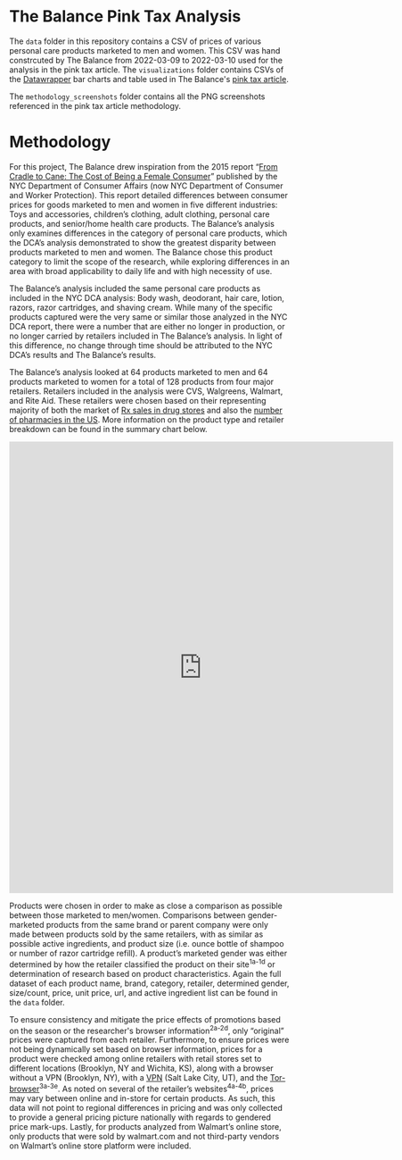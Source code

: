 # The Balance Pink Tax Analysis

The `data` folder in this repository contains a CSV of prices of various personal care products marketed to men and women. This CSV was hand constrcuted by The Balance from 2022-03-09 to 2022-03-10 used for the analysis in the pink tax article. The `visualizations` folder contains CSVs of the [Datawrapper](https://www.datawrapper.de/) bar charts and table used in The Balance's [pink tax article](https://www.thebalance.com/pink-tax-pushes-prices-up-nearly-13-percent-study-finds-5222209).

The `methodology_screenshots` folder contains all the PNG screenshots referenced in the pink tax article methodology.


# Methodology

For this project, The Balance drew inspiration from the 2015 report “[From Cradle to Cane: The Cost of Being a Female Consumer](https://www1.nyc.gov/assets/dca/downloads/pdf/partners/Study-of-Gender-Pricing-in-NYC.pdf)” published by the NYC Department of Consumer Affairs (now NYC Department of Consumer and Worker Protection). This report detailed differences between consumer prices for goods marketed to men and women in five different industries: Toys and accessories, children’s clothing, adult clothing, personal care products, and senior/home health care products. The Balance’s analysis only examines differences in the category of personal care products, which the DCA’s analysis demonstrated to show the greatest disparity between products marketed to men and women. The Balance chose this product category to limit the scope of the research, while exploring differences in an area with broad applicability to daily life and with high necessity of use. 

The Balance’s analysis included the same personal care products as included in the NYC DCA analysis: Body wash, deodorant, hair care, lotion, razors, razor cartridges, and shaving cream. While many of the specific products captured were the very same or similar those analyzed in the NYC DCA report, there were a number that are either no longer in production, or no longer carried by retailers included in The Balance’s analysis. In light of this difference, no change through time should be attributed to the NYC DCA’s results and The Balance’s results.

The Balance’s analysis looked at 64 products marketed to men and 64 products marketed to women for a total of 128 products from four major retailers. Retailers included in the analysis were CVS, Walgreens, Walmart, and Rite Aid. These retailers were chosen based on their representing majority of both the market of [Rx sales in drug stores](https://www.statista.com/statistics/254975/leading-20-drug-store-chains-in-the-us-based-on-rx-sales/) and also the [number of pharmacies in the US](https://www.onekeydata.com/downloads/reports/IQVIA_Report_US_Pharmacy_Market_Report_2019.pdf). More information on the product type and retailer breakdown can be found in the summary chart below.

<iframe title="Breakout of Pink Tax Products by Type and Gender" aria-label="Table" id="datawrapper-chart-ozVNi" src="https://datawrapper.dwcdn.net/ozVNi/2/" scrolling="no" frameborder="0" style="border: none;" width="689" height="809"></iframe>

Products were chosen in order to make as close a comparison as possible between those marketed to men/women. Comparisons between gender-marketed products from the same brand or parent company were only made between products sold by the same retailers, with as similar as possible active ingredients, and product size (i.e. ounce bottle of shampoo or number of razor cartridge refill). A product’s marketed gender was either determined by how the retailer classified the product on their site<sup>1a-1d</sup> or determination of research based on product characteristics. Again the full dataset of each product name, brand, category, retailer, determined gender, size/count, price, unit price, url, and active ingredient list can be found in the `data` folder.

To ensure consistency and mitigate the price effects of promotions based on the season or the researcher's browser information<sup>2a-2d</sup>, only “original” prices were captured from each retailer. Furthermore, to ensure prices were not being dynamically set based on browser information, prices for a product were checked among online retailers with retail stores set to different locations (Brooklyn, NY and Wichita, KS), along with a browser without a VPN (Brooklyn, NY), with a [VPN](https://www.ivpn.net/) (Salt Lake City, UT), and the [Tor-browser](https://www.torproject.org/)<sup>3a-3e</sup>. As noted on several of the retailer’s websites<sup>4a-4b</sup>, prices may vary between online and in-store for certain products. As such, this data will not point to regional differences in pricing and was only collected to provide a general pricing picture nationally with regards to gendered price mark-ups. Lastly, for products analyzed from Walmart’s online store, only products that were sold by walmart.com and not third-party vendors on Walmart’s online store platform were included. 
